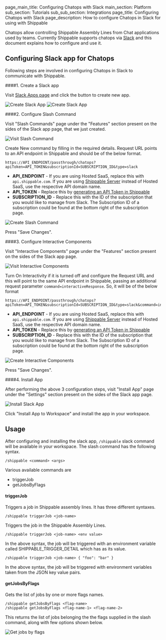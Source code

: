 page_main_title: Configuring Chatops with Slack
main_section: Platform
sub_section: Tutorials
sub_sub_section: Integrations
page_title: Configuring Chatops with Slack
page_description: How to configure Chatops in Slack for using with Shippable

Chatops allow controlling Shippable Assembly Lines from Chat applications used by teams. Currently Shippable supports chatops via [Slack](https://slack.com/) and this document explains how to configure and use it.

## Configuring Slack app for Chatops

Following steps are involved in configuring Chatops in Slack to communicate with Shippable.

####1. Create a Slack app

Visit [Slack Apps page](https://api.slack.com/apps) and click the button to create new app.

<img src="/images/platform/tutorial/integrations/chatops-create-slack-app-1.png" alt="Create Slack App">
<img src="/images/platform/tutorial/integrations/chatops-create-slack-app-2.png" alt="Create Slack App">

####2. Configure Slash Command

Visit "Slash Commands" page under the "Features" section present on the sides of the Slack app page, that we just created.

<img src="/images/platform/tutorial/integrations/chatops-create-slash-command-1.png" alt="Visit Slash Command">

Create New command by filling in the required details. Request URL points to an API endpoint in Shippable and should be of the below format.

```
https://API_ENDPOINT/passthrough/chatops?apiToken=API_TOKEN&subscriptionId=SUBSCRIPTION_ID&type=slack
```
- **API_ENDPOINT** - If you are using Hosted SaaS, replace this with `api.shippable.com`. If you are using [Shippable Server](https://www.shippable.com/enterprise.html) instead of Hosted SaaS, use the respective API domain name.
- **API_TOKEN** - Replace this by [generating an API Token in Shippable](/platform/management/account/api-tokens/#api-tokens)
- **SUBSCRIPTION_ID** - Replace this with the ID of the subscription that you would like to manage from Slack. The Subscription ID of a subscription could be found at the bottom right of the subscription page.

<img src="/images/platform/tutorial/integrations/chatops-create-slash-command-2.png" alt="Create Slash Command">

Press "Save Changes".

####3. Configure Interactive Components

Visit "Interactive Components" page under the "Features" section present on the sides of the Slack app page.

<img src="/images/platform/tutorial/integrations/chatops-create-interactive-component-1.png" alt="Visit Interactive Components">

Turn On Interactivity if it is turned off and configure the Request URL and this will point to the same API endpoint in Shippable, passing an additional request parameter `command=interactiveResponse`. So, it will be of the below format

```
https://API_ENDPOINT/passthrough/chatops?apiToken=API_TOKEN&subscriptionId=SUBSCRIPTION_ID&type=slack&command=interactiveResponse
```

- **API_ENDPOINT** - If you are using Hosted SaaS, replace this with `api.shippable.com`. If you are using [Shippable Server](https://www.shippable.com/enterprise.html) instead of Hosted SaaS, use the respective API domain name.
- **API_TOKEN** - Replace this by [generating an API Token in Shippable](/platform/management/account/api-tokens/#api-tokens)
- **SUBSCRIPTION_ID** - Replace this with the ID of the subscription that you would like to manage from Slack. The Subscription ID of a subscription could be found at the bottom right of the subscription page.

<img src="/images/platform/tutorial/integrations/chatops-create-interactive-component-2.png" alt="Create Interactive Components">

Press "Save Changes".

####4. Install App

After performing the above 3 configuration steps, visit "Install App" page under the "Settings" section present on the sides of the Slack app page.

<img src="/images/platform/tutorial/integrations/chatops-install-slack-app.png" alt="Install Slack App">

Click "Install App to Workspace" and install the app in your workspace.

## Usage

After configuring and installing the slack app, `/shippable` slack command will be available in your workspace. The slash command has the following syntax.

```
/shippable <command> <args>
```

Various available commands are
- triggerJob
- getJobsByFlags

#### triggerJob
Triggers a job in Shippable assembly lines. It has three different syntaxes.

```
/shippable triggerJob <job-name>
```
Triggers the job in the Shippable Assembly Lines.

```
/shippable triggerJob <job-name> <env value>
```
In the above syntax, the job will be triggered with an environment variable called SHIPPABLE_TRIGGER_DETAIL which has <env value> as its value.

```
/shippable triggerJob <job-name> { "foo": "bar" }
```
In the above syntax, the job will be triggered with environment variables taken from the JSON key value pairs.


#### getJobsByFlags

Gets the list of jobs by one or more flags names.

```
/shippable getJobsByFlags <flag-name>
/shippable getJobsByFlags <flag-name-1> <flag-name-2>
```

This returns the list of jobs belonging the the flags supplied in the slash command, along with few options shown below.

<img src="/images/platform/tutorial/integrations/chatops-slack-get-jobs.png" alt="Get jobs by flags">
